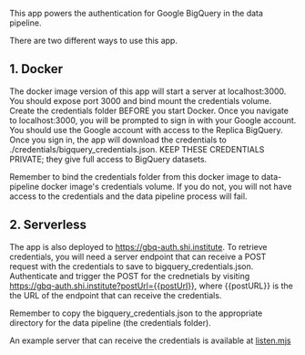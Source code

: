 This app powers the authentication for Google BigQuery in the data pipeline.

There are two different ways to use this app.

## 1. Docker

The docker image version of this app will start a server at localhost:3000. You should expose port 3000 and bind mount the credentials volume.
Create the credentials folder BEFORE you start Docker. Once you navigate to localhost:3000, you will be prompted to sign in with your Google
account. You should use the Google account with access to the Replica BigQuery. Once you sign in, the app will download the credentials
to ./credentials/bigquery_credentials.json. KEEP THESE CREDENTIALS PRIVATE; they give full access to BigQuery datasets.

Remember to bind the credentials folder from this docker image to data-pipeline docker image's credentials volume. If you do not, you will
not have access to the credentials and the data pipeline process will fail.

## 2. Serverless

The app is also deployed to https://gbq-auth.shi.institute. To retrieve credentials, you will need a server endpoint that can receive a POST request
with the credentials to save to bigquery_credentials.json. Authenticate and trigger the POST for the crednetials by visiting
https://gbq-auth.shi.institute?postUrl={{postUrl}}, where {{postURL}} is the the URL of the endpoint that can receive the credentials.

Remember to copy the bigquery_credentials.json to the appropriate directory for the data pipeline (the credentials folder).

An example server that can receive the credentials is available at [listen.mjs](../.github/actions/authenticate-gbq/listen.mjs)
